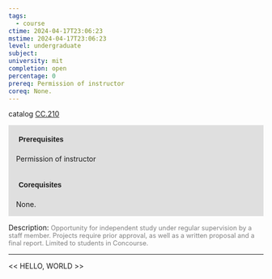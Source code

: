 ```yaml
---
tags:
  - course
ctime: 2024-04-17T23:06:23
mstime: 2024-04-17T23:06:23
level: undergraduate
subject: 
university: mit
completion: open
percentage: 0
prereq: Permission of instructor
coreq: None.
---
```


catalog [CC.210](http://student.mit.edu/catalog/mCCa.html#CC.210)

<span style="display: block; padding: 15px; background-color: rgb(100, 100, 100, 0.2);"><font id="m_prereq162_0" style="display: block; font-family: Arial, sans-serif; font-weight: bold; padding: 5px">Prerequisites</font><br><span id="prereq162_0">Permission of instructor</span></span>
<span style="display: block; padding: 15px; background-color: rgb(100, 100, 100, 0.2);"><font id="m_coreq162_0" style="display: block; font-family: Arial, sans-serif; font-weight: bold; padding: 5px">Corequisites</font><br><span id="coreq162_0">None.</span></span>

<font style="">Description:</font>
<font style="color: grey; font-size: 0.8rem;">Opportunity for independent study under regular supervision by a staff member. Projects require prior approval, as well as a written proposal and a final report. Limited to students in Concourse.</font>



---

<< HELLO, WORLD >>
